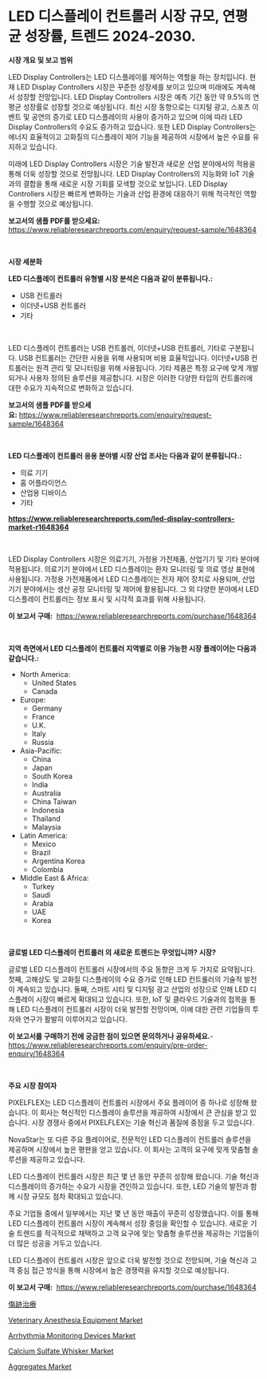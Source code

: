 <p><h1>LED 디스플레이 컨트롤러 시장 규모, 연평균 성장률, 트렌드 2024-2030.</h1></p><p><strong>시장 개요 및 보고 범위</strong></p>
<p><p>LED Display Controllers는 LED 디스플레이를 제어하는 역할을 하는 장치입니다. 현재 LED Display Controllers 시장은 꾸준한 성장세를 보이고 있으며 미래에도 계속해서 성장할 전망입니다. LED Display Controllers 시장은 예측 기간 동안 약 9.5%의 연평균 성장률로 성장할 것으로 예상됩니다. 최신 시장 동향으로는 디지털 광고, 스포츠 이벤트 및 공연의 증가로 LED 디스플레이의 사용이 증가하고 있으며 이에 따라 LED Display Controllers의 수요도 증가하고 있습니다. 또한 LED Display Controllers는 에너지 효율적이고 고화질의 디스플레이 제어 기능을 제공하여 시장에서 높은 수요를 유지하고 있습니다.</p><p>미래에 LED Display Controllers 시장은 기술 발전과 새로운 산업 분야에서의 적용을 통해 더욱 성장할 것으로 전망됩니다. LED Display Controllers의 지능화와 IoT 기술과의 결합을 통해 새로운 시장 기회를 모색할 것으로 보입니다. LED Display Controllers 시장은 빠르게 변화하는 기술과 산업 환경에 대응하기 위해 적극적인 역할을 수행할 것으로 예상됩니다.</p></p>
<p><strong>보고서의 샘플 PDF를 받으세요:</strong> <a href="https://www.reliableresearchreports.com/enquiry/request-sample/1648364">https://www.reliableresearchreports.com/enquiry/request-sample/1648364</a></p>
<p>&nbsp;</p>
<p><strong>시장 세분화</strong></p>
<p><strong>LED 디스플레이 컨트롤러 유형별 시장 분석은 다음과 같이 분류됩니다.:</strong></p>
<p><ul><li>USB 컨트롤러</li><li>이더넷+USB 컨트롤러</li><li>기타</li></ul></p>
<p>&nbsp;</p>
<p><p>LED 디스플레이 컨트롤러는 USB 컨트롤러, 이더넷+USB 컨트롤러, 기타로 구분됩니다. USB 컨트롤러는 간단한 사용을 위해 사용되며 비용 효율적입니다. 이더넷+USB 컨트롤러는 원격 관리 및 모니터링을 위해 사용됩니다. 기타 제품은 특정 요구에 맞게 개발되거나 사용자 정의된 솔루션을 제공합니다. 시장은 이러한 다양한 타입의 컨트롤러에 대한 수요가 지속적으로 변화하고 있습니다.</p></p>
<p><strong>보고서의 샘플 PDF를 받으세요:</strong>&nbsp;<a href="https://www.reliableresearchreports.com/enquiry/request-sample/1648364">https://www.reliableresearchreports.com/enquiry/request-sample/1648364</a></p>
<p>&nbsp;</p>
<p><strong> LED 디스플레이 컨트롤러 응용 분야별 시장 산업 조사는 다음과 같이 분류됩니다.:</strong></p>
<p><ul><li>의료 기기</li><li>홈 어플라이언스</li><li>산업용 디바이스</li><li>기타</li></ul></p>
<p><strong><a href="https://www.reliableresearchreports.com/led-display-controllers-market-r1648364">https://www.reliableresearchreports.com/led-display-controllers-market-r1648364</a></strong></p>
<p>&nbsp;</p>
<p><p>LED Display Controllers 시장은 의료기기, 가정용 가전제품, 산업기기 및 기타 분야에 적용됩니다. 의료기기 분야에서 LED 디스플레이는 환자 모니터링 및 의료 영상 표현에 사용됩니다. 가정용 가전제품에서 LED 디스플레이는 전자 제어 장치로 사용되며, 산업기기 분야에서는 생산 공정 모니터링 및 제어에 활용됩니다. 그 외 다양한 분야에서 LED 디스플레이 컨트롤러는 정보 표시 및 시각적 효과를 위해 사용됩니다.</p></p>
<p><strong>이 보고서 구매:</strong>&nbsp; <a href="https://www.reliableresearchreports.com/purchase/1648364">https://www.reliableresearchreports.com/purchase/1648364</a></p>
<p>&nbsp;</p>
<p><strong>지역 측면에서 LED 디스플레이 컨트롤러 지역별로 이용 가능한 시장 플레이어는 다음과 같습니다.:</strong></p>
<p><ul>
    <li>
        North America:
        <ul>
            <li>United States</li>
            <li>Canada</li>
        </ul>
    </li>
    <li>
        Europe:
        <ul>
            <li>Germany</li>
            <li>France</li>
            <li>U.K.</li>
            <li>Italy</li>
            <li>Russia</li>
        </ul>
    </li>
    <li>
        Asia-Pacific:
        <ul>
            <li>China</li>
            <li>Japan</li>
            <li>South Korea</li>
            <li>India</li>
            <li>Australia</li>
            <li>China Taiwan</li>
            <li>Indonesia</li>
            <li>Thailand</li>
            <li>Malaysia</li>
        </ul>
    </li>
    <li>
        Latin America:
        <ul>
            <li>Mexico</li>
            <li>Brazil</li>
            <li>Argentina Korea</li>
            <li>Colombia</li>
        </ul>
    </li>
    <li>
        Middle East & Africa:
        <ul>
            <li>Turkey</li>
            <li>Saudi</li>
            <li>Arabia</li>
            <li>UAE</li>
            <li>Korea</li>
        </ul>
    </li>
    </ul></p>
<p>&nbsp;</p>
<p><strong>글로벌 LED 디스플레이 컨트롤러 의 새로운 트렌드는 무엇입니까? 시장?</strong></p>
<p><p>글로벌 LED 디스플레이 컨트롤러 시장에서의 주요 동향은 크게 두 가지로 요약됩니다. 첫째, 고해상도 및 고화질 디스플레이의 수요 증가로 인해 LED 컨트롤러의 기술적 발전이 계속되고 있습니다. 둘째, 스마트 시티 및 디지털 광고 산업의 성장으로 인해 LED 디스플레이 시장이 빠르게 확대되고 있습니다. 또한, IoT 및 클라우드 기술과의 접목을 통해 LED 디스플레이 컨트롤러 시장이 더욱 발전할 전망이며, 이에 대한 관련 기업들의 투자와 연구가 활발히 이루어지고 있습니다.</p></p>
<p><strong>이 보고서를 구매하기 전에 궁금한 점이 있으면 문의하거나 공유하세요.</strong>- <a href="https://www.reliableresearchreports.com/enquiry/pre-order-enquiry/1648364">https://www.reliableresearchreports.com/enquiry/pre-order-enquiry/1648364</a></p>
<p>&nbsp;</p>
<p><strong>주요 시장 참여자</strong></p>
<p><p>PIXELFLEX는 LED 디스플레이 컨트롤러 시장에서 주요 플레이어 중 하나로 성장해 왔습니다. 이 회사는 혁신적인 디스플레이 솔루션을 제공하여 시장에서 큰 관심을 받고 있습니다. 시장 경쟁사 중에서 PIXELFLEX는 기술 혁신과 품질에 중점을 두고 있습니다.</p><p>NovaStar는 또 다른 주요 플레이어로, 전문적인 LED 디스플레이 컨트롤러 솔루션을 제공하며 시장에서 높은 평판을 얻고 있습니다. 이 회사는 고객의 요구에 맞게 맞춤형 솔루션을 제공하고 있습니다.</p><p>LED 디스플레이 컨트롤러 시장은 최근 몇 년 동안 꾸준히 성장해 왔습니다. 기술 혁신과 디스플레이의 증가하는 수요가 시장을 견인하고 있습니다. 또한, LED 기술의 발전과 함께 시장 규모도 점차 확대되고 있습니다.</p><p>주요 기업들 중에서 일부에서는 지난 몇 년 동안 매출이 꾸준히 성장했습니다. 이를 통해 LED 디스플레이 컨트롤러 시장이 계속해서 성장 중임을 확인할 수 있습니다. 새로운 기술 트렌드를 적극적으로 채택하고 고객 요구에 맞는 맞춤형 솔루션을 제공하는 기업들이 더 많은 성공을 거두고 있습니다.</p><p>LED 디스플레이 컨트롤러 시장은 앞으로 더욱 발전할 것으로 전망되며, 기술 혁신과 고객 중심 접근 방식을 통해 시장에서 높은 경쟁력을 유지할 것으로 예상됩니다.</p></p>
<p><strong>이 보고서 구매:</strong>&nbsp;&nbsp;<a href="https://www.reliableresearchreports.com/purchase/1648364">https://www.reliableresearchreports.com/purchase/1648364</a></p>
<p><p><a href="https://github.com/EthanMorar2011/Market-Research-Report-List-1/blob/main/646168027516.md">傷跡治療</a></p><p><a href="https://github.com/marloy8/Market-Research-Report-List-4/blob/main/veterinary-anesthesia-equipment-market.md">Veterinary Anesthesia Equipment Market</a></p><p><a href="https://github.com/jj19131/Market-Research-Report-List-2/blob/main/arrhythmia-monitoring-devices-market.md">Arrhythmia Monitoring Devices Market</a></p><p><a href="https://issuu.com/reportprime-2/docs/calcium-sulfate-whisker-market-size-2030.pptx">Calcium Sulfate Whisker Market</a></p><p><a href="https://issuu.com/reportprime-2/docs/aggregates-market-size-2030.pptx">Aggregates Market</a></p></p>